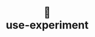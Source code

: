 <div align="center">
  <h1>
    <br/>
    <br/>
    🧪
    <br/>
    use-experiment
    <br />
    <br />
    <br />
    <br />
  </h1>
  <sup>
    <br />
    <br />
    <br />
  </sup>
  <br />
  <br />
  <br />
  <br />
  <br />
  <br />
  <br />
  <br />
  <br />
</div>
